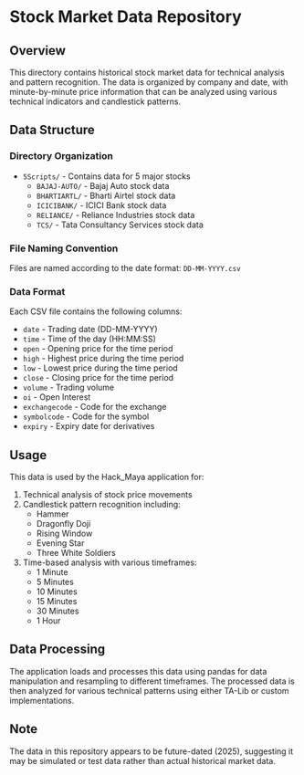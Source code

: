 # Stock Market Data Repository

## Overview
This directory contains historical stock market data for technical analysis and pattern recognition. The data is organized by company and date, with minute-by-minute price information that can be analyzed using various technical indicators and candlestick patterns.

## Data Structure

### Directory Organization
- `5Scripts/` - Contains data for 5 major stocks
  - `BAJAJ-AUTO/` - Bajaj Auto stock data
  - `BHARTIARTL/` - Bharti Airtel stock data
  - `ICICIBANK/` - ICICI Bank stock data
  - `RELIANCE/` - Reliance Industries stock data
  - `TCS/` - Tata Consultancy Services stock data

### File Naming Convention
Files are named according to the date format: `DD-MM-YYYY.csv`

### Data Format
Each CSV file contains the following columns:
- `date` - Trading date (DD-MM-YYYY)
- `time` - Time of the day (HH:MM:SS)
- `open` - Opening price for the time period
- `high` - Highest price during the time period
- `low` - Lowest price during the time period
- `close` - Closing price for the time period
- `volume` - Trading volume
- `oi` - Open Interest
- `exchangecode` - Code for the exchange
- `symbolcode` - Code for the symbol
- `expiry` - Expiry date for derivatives

## Usage
This data is used by the Hack_Maya application for:
1. Technical analysis of stock price movements
2. Candlestick pattern recognition including:
   - Hammer
   - Dragonfly Doji
   - Rising Window
   - Evening Star
   - Three White Soldiers
3. Time-based analysis with various timeframes:
   - 1 Minute
   - 5 Minutes
   - 10 Minutes
   - 15 Minutes
   - 30 Minutes
   - 1 Hour

## Data Processing
The application loads and processes this data using pandas for data manipulation and resampling to different timeframes. The processed data is then analyzed for various technical patterns using either TA-Lib or custom implementations.

## Note
The data in this repository appears to be future-dated (2025), suggesting it may be simulated or test data rather than actual historical market data.